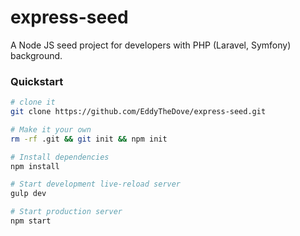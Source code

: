 # express-seed
A Node JS seed project for developers with PHP (Laravel, Symfony) background.

### Quickstart
```bash
# clone it
git clone https://github.com/EddyTheDove/express-seed.git

# Make it your own
rm -rf .git && git init && npm init

# Install dependencies
npm install

# Start development live-reload server
gulp dev

# Start production server
npm start

```

